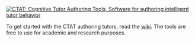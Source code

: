 [![CTAT: Cognitive Tutor Authoring Tools, Software for authoring intelligent tutor behavior](https://rawgit.com/CMUCTAT/CTAT/master/Examples/skindata/CTAT_Banner.svg)](https://github.com/CMUCTAT/CTAT/wiki)

To get started with the CTAT authoring tutors, read the [wiki](https://github.com/CMUCTAT/CTAT/wiki). The tools are free to use for academic and research purposes.
